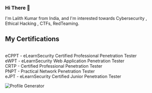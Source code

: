 ### Hi There 👋


I'm  Lalith Kumar from India, and I'm interested towards Cybersecurity , Ethical Hacking , CTFs, RedTeaming. 

## My Certifications
</br>
eCPPT - eLearnSecurity Certified Professional Penetration Tester 
</br>
eWPT - eLearnSecurity Web Application Penetration Tester
</br>
CRTP - Certified Professional Penetration Tester
</br>
PNPT - Practical Network Penetration Tester
</br>
eJPT - eLearnSecurity Certified Junior Penetration Tester

![Profile Generator](https://arturssmirnovs.github.io/github-profile-readme-generator/images/banner.png)
